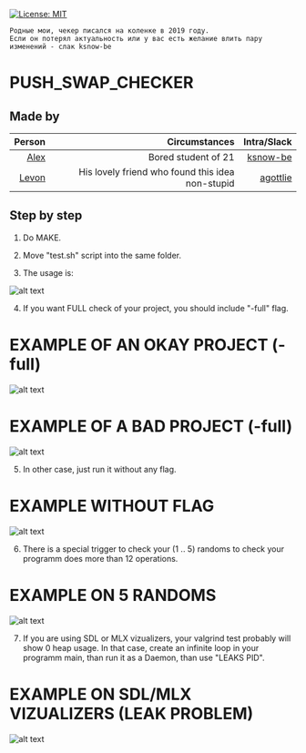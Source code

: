 [![License: MIT](https://img.shields.io/badge/License-MIT-yellow.svg)](https://opensource.org/licenses/MIT)

```
Родные мои, чекер писался на коленке в 2019 году.
Если он потерял актуальность или у вас есть желание влить пару изменений - слак ksnow-be
```

# PUSH_SWAP_CHECKER

## Made by 

| Person | Сircumstances | Intra/Slack |
| ------:| -----------:| ------:|
| [Alex](https://github.com/ksnow-be) | Bored student of 21 | [ksnow-be](https://profile.intra.42.fr/users/ksnow-be)|
| [Levon](https://github.com/levonka)   | His lovely friend who found this idea non-stupid | [agottlie](https://profile.intra.42.fr/users/agottlie)|


## Step by step

1) Do MAKE.

2) Move "test.sh" script into the same folder.

3) The usage is:

![alt text](https://raw.github.com/ksnow-be/push_swap_checker/master/PNGS/USAGE.png)

4) If you want FULL check of your project, you should include "-full" flag.

# EXAMPLE OF AN OKAY PROJECT (-full)

![alt text](https://raw.github.com/ksnow-be/push_swap_checker/master/PNGS/OKAY_PS.png)

# EXAMPLE OF A BAD PROJECT (-full)

![alt text](https://raw.github.com/ksnow-be/push_swap_checker/master/PNGS/BAD_PS.png)

5) In other case, just run it without any flag.

# EXAMPLE WITHOUT FLAG

![alt text](https://raw.github.com/ksnow-be/push_swap_checker/master/PNGS/JUST1-100.png)

6) There is a special trigger to check your (1 .. 5) randoms to check your programm does more than 12 operations.

# EXAMPLE ON 5 RANDOMS

![alt text](https://raw.github.com/ksnow-be/push_swap_checker/master/PNGS/JUST5.png)

7) If you are using SDL or MLX vizualizers, your valgrind test probably will show 0 heap usage.
    In that case, create an infinite loop in your programm main, than run it as a Daemon, than use "LEAKS PID".
  
# EXAMPLE ON SDL/MLX VIZUALIZERS (LEAK PROBLEM)

![alt text](https://raw.github.com/ksnow-be/push_swap_checker/master/PNGS/SDL_PS.png)
